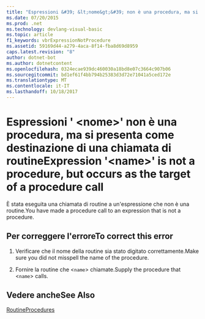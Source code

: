 ```yaml
---
title: "Espressioni &#39; &lt;nome&gt;&#39; non è una procedura, ma si presenta come destinazione di una chiamata di routine"
ms.date: 07/20/2015
ms.prod: .net
ms.technology: devlang-visual-basic
ms.topic: article
f1_keywords: vbrExpressionNotProcedure
ms.assetid: 59169d44-a279-4aca-8f14-fba8d69d8959
caps.latest.revision: "8"
author: dotnet-bot
ms.author: dotnetcontent
ms.openlocfilehash: 0324ecae939dc460030a18bd8e07c3664c907b06
ms.sourcegitcommit: bd1ef61f4bb794b25383d3d72e71041a5ced172e
ms.translationtype: MT
ms.contentlocale: it-IT
ms.lasthandoff: 10/18/2017
---
```

# <a name="expression-39ltnamegt39-is-not-a-procedure-but-occurs-as-the-target-of-a-procedure-call"></a><span data-ttu-id="64c1a-102">Espressioni &#39; &lt;nome&gt;&#39; non è una procedura, ma si presenta come destinazione di una chiamata di routine</span><span class="sxs-lookup"><span data-stu-id="64c1a-102">Expression &#39;&lt;name&gt;&#39; is not a procedure, but occurs as the target of a procedure call</span></span>
<span data-ttu-id="64c1a-103">È stata eseguita una chiamata di routine a un'espressione che non è una routine.</span><span class="sxs-lookup"><span data-stu-id="64c1a-103">You have made a procedure call to an expression that is not a procedure.</span></span>  
  
## <a name="to-correct-this-error"></a><span data-ttu-id="64c1a-104">Per correggere l'errore</span><span class="sxs-lookup"><span data-stu-id="64c1a-104">To correct this error</span></span>  
  
1.  <span data-ttu-id="64c1a-105">Verificare che il nome della routine sia stato digitato correttamente.</span><span class="sxs-lookup"><span data-stu-id="64c1a-105">Make sure you did not misspell the name of the procedure.</span></span>  
  
2.  <span data-ttu-id="64c1a-106">Fornire la routine che <`name`> chiamate.</span><span class="sxs-lookup"><span data-stu-id="64c1a-106">Supply the procedure that <`name`> calls.</span></span>  
  
## <a name="see-also"></a><span data-ttu-id="64c1a-107">Vedere anche</span><span class="sxs-lookup"><span data-stu-id="64c1a-107">See Also</span></span>  
 [<span data-ttu-id="64c1a-108">Routine</span><span class="sxs-lookup"><span data-stu-id="64c1a-108">Procedures</span></span>](../../visual-basic/programming-guide/language-features/procedures/index.md)
